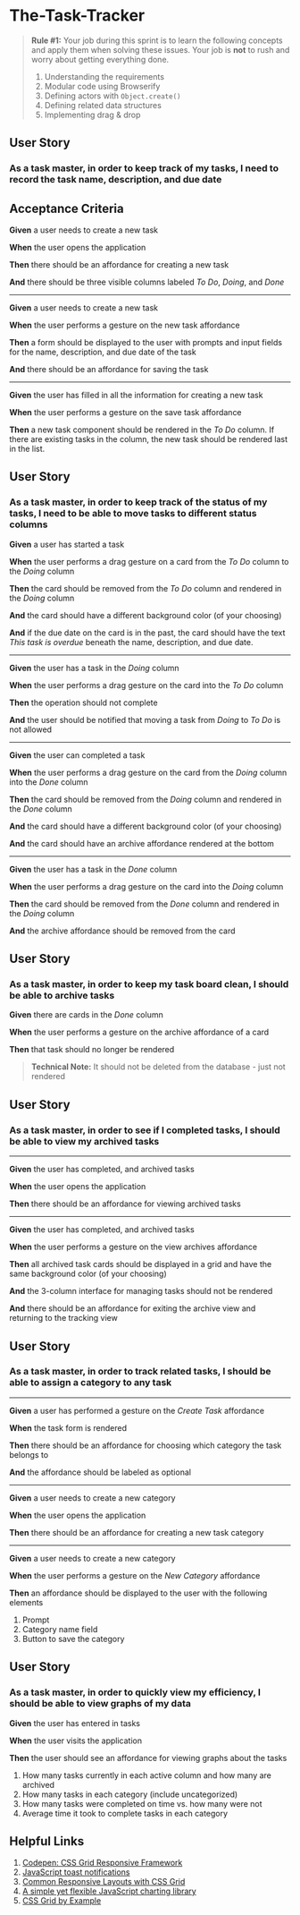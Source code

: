 # The-Task-Tracker

> **Rule #1:** Your job during this sprint is to learn the following concepts and apply them when solving these issues. Your job is **not** to rush and worry about getting everything done.
>
>    1. Understanding the requirements
>    1. Modular code using Browserify
>    1. Defining actors with `Object.create()`
>    1. Defining related data structures
>    1. Implementing drag & drop

## User Story

### **As a task master, in order to keep track of my tasks, I need to record the task name, description, and due date**

## Acceptance Criteria

**Given** a user needs to create a new task

**When** the user opens the application

**Then** there should be an affordance for creating a new task

**And** there should be three visible columns labeled _To Do_, _Doing_, and _Done_

---

**Given** a user needs to create a new task

**When** the user performs a gesture on the new task affordance

**Then** a form should be displayed to the user with prompts and input fields for the name, description, and due date of the task

**And** there should be an affordance for saving the task

---

**Given** the user has filled in all the information for creating a new task

**When** the user performs a gesture on the save task affordance

**Then** a new task component should be rendered in the _To Do_ column. If there are existing tasks in the column, the new task should be rendered last in the list.

## User Story

### **As a task master, in order to keep track of the status of my tasks, I need to be able to move tasks to different status columns**


**Given** a user has started a task

**When** the user performs a drag gesture on a card from the _To Do_ column to the _Doing_ column

**Then** the card should be removed from the _To Do_ column and rendered in the _Doing_ column

**And** the card should have a different background color (of your choosing)

**And** if the due date on the card is in the past, the card should have the text _This task is overdue_ beneath the name, description, and due date.

---

**Given** the user has a task in the _Doing_ column

**When** the user performs a drag gesture on the card into the _To Do_ column

**Then** the operation should not complete

**And** the user should be notified that moving a task from _Doing_ to _To Do_ is not allowed

---

**Given** the user can completed a task

**When** the user performs a drag gesture on the card from the _Doing_ column into the _Done_ column

**Then** the card should be removed from the _Doing_ column and rendered in the _Done_ column

**And** the card should have a different background color (of your choosing)

**And** the card should have an archive affordance rendered at the bottom

---

**Given** the user has a task in the _Done_ column

**When** the user performs a drag gesture on the card into the _Doing_ column

**Then** the card should be removed from the _Done_ column and rendered in the _Doing_ column

**And** the archive affordance should be removed from the card

## User Story

### **As a task master, in order to keep my task board clean, I should be able to archive tasks**

**Given** there are cards in the _Done_ column

**When** the user performs a gesture on the archive affordance of a card

**Then** that task should no longer be rendered

> **Technical Note:** It should not be deleted from the database - just not rendered

## User Story

### **As a task master, in order to see if I completed tasks, I should be able to view my archived tasks**

---

**Given** the user has completed, and archived tasks

**When** the user opens the application

**Then** there should be an affordance for viewing archived tasks

---

**Given** the user has completed, and archived tasks

**When** the user performs a gesture on the view archives affordance

**Then** all archived task cards should be displayed in a grid and have the same background color (of your choosing)

**And** the 3-column interface for managing tasks should not be rendered

**And** there should be an affordance for exiting the archive view and returning to the tracking view

## User Story

### **As a task master, in order to track related tasks, I should be able to assign a category to any task**

---

**Given** a user has performed a gesture on the _Create Task_ affordance

**When** the task form is rendered

**Then** there should be an affordance for choosing which category the task belongs to

**And** the affordance should be labeled as optional

---

**Given** a user needs to create a new category

**When** the user opens the application

**Then** there should be an affordance for creating a new task category

---

**Given** a user needs to create a new category

**When** the user performs a gesture on the _New Category_ affordance

**Then** an affordance should be displayed to the user with the following elements

1. Prompt
1. Category name field
1. Button to save the category

## User Story

### **As a task master, in order to quickly view my efficiency, I should be able to view graphs of my data**

**Given** the user has entered in tasks

**When** the user visits the application

**Then** the user should see an affordance for viewing graphs about the tasks

1. How many tasks currently in each active column and how many are archived
1. How many tasks in each category (include uncategorized)
1. How many tasks were completed on time vs. how many were not
1. Average time it took to complete tasks in each category

## Helpful Links

1. [Codepen: CSS Grid Responsive Framework](https://codepen.io/justincavery/pen/PjYEjN)
1. [JavaScript toast notifications](https://github.com/jaredreich/notie)
1. [Common Responsive Layouts with CSS Grid ](https://medium.com/samsung-internet-dev/common-responsive-layouts-with-css-grid-and-some-without-245a862f48df)
1. [A simple yet flexible JavaScript charting library](http://www.chartjs.org/)
1. [CSS Grid by Example](https://gridbyexample.com/examples/)
